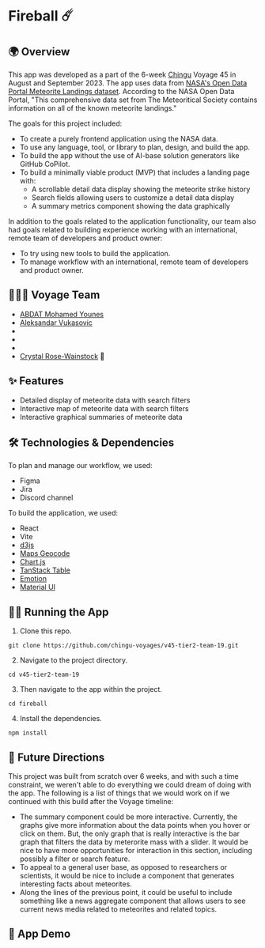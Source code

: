 # Fireball ☄️

## 🌍 Overview

This app was developed as a part of the 6-week [Chingu](https://www.chingu.io/) Voyage 45 in August and September 2023. The app uses data from [NASA's Open Data Portal Meteorite Landings dataset](https://data.nasa.gov/Space-Science/Meteorite-Landings/gh4g-9sfh). According to the NASA Open Data Portal, "This comprehensive data set from The Meteoritical Society contains information on all of the known meteorite landings."

The goals for this project included:

- To create a purely frontend application using the NASA data.
- To use any language, tool, or library to plan, design, and build the app.
- To build the app without the use of AI-base solution generators like GitHub CoPilot.
- To build a minimally viable product (MVP) that includes a landing page with:
  - A scrollable detail data display showing the meteorite strike history
  - Search fields allowing users to customize a detail data display
  - A summary metrics component showing the data graphically

In addition to the goals related to the application functionality, our team also had goals related to building experience working with an international, remote team of developers and product owner:

- To try using new tools to build the application.
- To manage workflow with an international, remote team of developers and product owner.

## 🧑‍🤝‍🧑 Voyage Team

- [ABDAT Mohamed Younes](https://github.com/uKiJo)
- [Aleksandar Vukasovic](https://github.com/vukas86)
-
-
-
- [Crystal Rose-Wainstock](https://github.com/crwainstock) 👋

## ✨ Features

- Detailed display of meteorite data with search filters
- Interactive map of meteorite data with search filters
- Interactive graphical summaries of meteorite data

## 🛠️ Technologies & Dependencies

To plan and manage our workflow, we used:

- Figma
- Jira
- Discord channel

To build the application, we used:

- React
- Vite
- [d3js](https://d3js.org/what-is-d3)
- [Maps Geocode](https://geocode.maps.co/)
- [Chart.js](https://www.chartjs.org/)
- [TanStack Table](https://tanstack.com/table/v8/)
- [Emotion](https://emotion.sh/docs/introduction)
- [Material UI](https://mui.com/material-ui/getting-started/)

## 👩‍💻 Running the App

1. Clone this repo.

```
git clone https://github.com/chingu-voyages/v45-tier2-team-19.git
```

2. Navigate to the project directory.

```
cd v45-tier2-team-19
```

3. Then navigate to the app within the project.

```
cd fireball
```

4. Install the dependencies.

```
npm install
```

## 🤩 Future Directions

This project was built from scratch over 6 weeks, and with such a time constraint, we weren't able to do everything we could dream of doing with the app. The following is a list of things that we would work on if we continued with this build after the Voyage timeline:

- The summary component could be more interactive. Currently, the graphs give more information about the data points when you hover or click on them. But, the only graph that is really interactive is the bar graph that filters the data by meterorite mass with a slider. It would be nice to have more opportunities for interaction in this section, including possibly a filter or search feature.
- To appeal to a general user base, as opposed to researchers or scientists, it would be nice to include a component that generates interesting facts about meteorites.
- Along the lines of the previous point, it could be useful to include something like a news aggregate component that allows users to see current news media related to meteorites and related topics.

## 👀 App Demo
